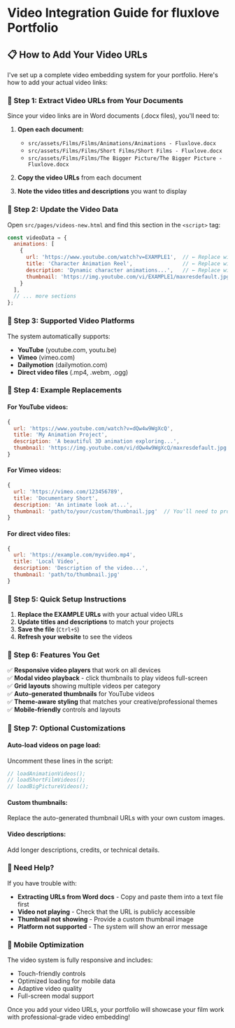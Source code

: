 # Video Integration Guide for fluxlove Portfolio

## 📋 How to Add Your Video URLs

I've set up a complete video embedding system for your portfolio. Here's how to add your actual video links:

### 🎯 Step 1: Extract Video URLs from Your Documents

Since your video links are in Word documents (.docx files), you'll need to:

1. **Open each document:**
   - `src/assets/Films/Films/Animations/Animations - Fluxlove.docx`
   - `src/assets/Films/Films/Short Films/Short Films - Fluxlove.docx`
   - `src/assets/Films/Films/The Bigger Picture/The Bigger Picture - Fluxlove.docx`

2. **Copy the video URLs** from each document

3. **Note the video titles and descriptions** you want to display

### 🎯 Step 2: Update the Video Data

Open `src/pages/videos-new.html` and find this section in the `<script>` tag:

```javascript
const videoData = {
  animations: [
    {
      url: 'https://www.youtube.com/watch?v=EXAMPLE1',  // ← Replace with your URL
      title: 'Character Animation Reel',                // ← Replace with your title
      description: 'Dynamic character animations...',   // ← Replace with your description
      thumbnail: 'https://img.youtube.com/vi/EXAMPLE1/maxresdefault.jpg'  // ← Auto-generated for YouTube
    }
  ],
  // ... more sections
};
```

### 🎯 Step 3: Supported Video Platforms

The system automatically supports:

- **YouTube** (youtube.com, youtu.be)
- **Vimeo** (vimeo.com)
- **Dailymotion** (dailymotion.com)
- **Direct video files** (.mp4, .webm, .ogg)

### 🎯 Step 4: Example Replacements

#### For YouTube videos:
```javascript
{
  url: 'https://www.youtube.com/watch?v=dQw4w9WgXcQ',
  title: 'My Animation Project',
  description: 'A beautiful 3D animation exploring...',
  thumbnail: 'https://img.youtube.com/vi/dQw4w9WgXcQ/maxresdefault.jpg'
}
```

#### For Vimeo videos:
```javascript
{
  url: 'https://vimeo.com/123456789',
  title: 'Documentary Short',
  description: 'An intimate look at...',
  thumbnail: 'path/to/your/custom/thumbnail.jpg'  // You'll need to provide this
}
```

#### For direct video files:
```javascript
{
  url: 'https://example.com/myvideo.mp4',
  title: 'Local Video',
  description: 'Description of the video...',
  thumbnail: 'path/to/thumbnail.jpg'
}
```

### 🎯 Step 5: Quick Setup Instructions

1. **Replace the EXAMPLE URLs** with your actual video URLs
2. **Update titles and descriptions** to match your projects
3. **Save the file** (`Ctrl+S`)
4. **Refresh your website** to see the videos

### 🎯 Step 6: Features You Get

✅ **Responsive video players** that work on all devices  
✅ **Modal video playback** - click thumbnails to play videos full-screen  
✅ **Grid layouts** showing multiple videos per category  
✅ **Auto-generated thumbnails** for YouTube videos  
✅ **Theme-aware styling** that matches your creative/professional themes  
✅ **Mobile-friendly** controls and layouts  

### 🎯 Step 7: Optional Customizations

#### Auto-load videos on page load:
Uncomment these lines in the script:
```javascript
// loadAnimationVideos();
// loadShortFilmVideos();
// loadBigPictureVideos();
```

#### Custom thumbnails:
Replace the auto-generated thumbnail URLs with your own custom images.

#### Video descriptions:
Add longer descriptions, credits, or technical details.

### 🔧 Need Help?

If you have trouble with:
- **Extracting URLs from Word docs** - Copy and paste them into a text file first
- **Video not playing** - Check that the URL is publicly accessible
- **Thumbnail not showing** - Provide a custom thumbnail image
- **Platform not supported** - The system will show an error message

### 📱 Mobile Optimization

The video system is fully responsive and includes:
- Touch-friendly controls
- Optimized loading for mobile data
- Adaptive video quality
- Full-screen modal support

Once you add your video URLs, your portfolio will showcase your film work with professional-grade video embedding!
